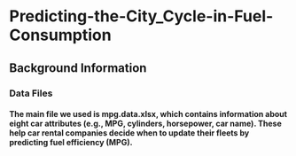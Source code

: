 # Predicting-the-City_Cycle-in-Fuel-Consumption
## Background Information
### Data Files
#### The main file we used is mpg.data.xlsx, which contains information about eight car attributes (e.g., MPG, cylinders, horsepower, car name). These help car rental companies decide when to update their fleets by predicting fuel efficiency (MPG).
